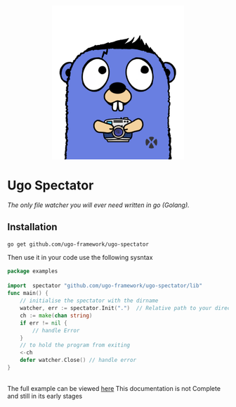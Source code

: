<div align="center">
    <img width="300" src="./assets/ugo-spectator.png" alt="ugo spectator logo">
</div>

# Ugo Spectator
 _The only file watcher you will ever need written in go (Golang)._

## Installation
```shell script
go get github.com/ugo-framework/ugo-spectator
```

Then use it in your code use the following sysntax
```go
package examples

import 	spectator "github.com/ugo-framework/ugo-spectator/lib"
func main() {
	// initialise the spectator with the dirname
	watcher, err := spectator.Init(".")  // Relative path to your directory
	ch := make(chan string)
	if err != nil {
        // handle Error
	}
	// to hold the program from exiting
	<-ch
	defer watcher.Close() // handle error
}
    
```
The full example can be viewed [here](./examples/example.go)
This documentation is not Complete and still in its early stages
